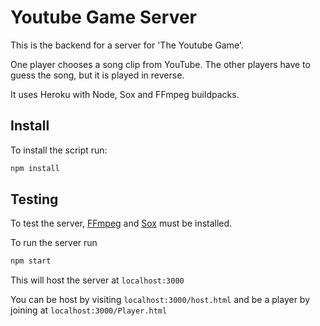 # Youtube Game Server

This is the backend for a server for 'The Youtube Game'.

One player chooses a song clip from YouTube. The other players have to guess the song, but it is played in reverse.

It uses Heroku with Node, Sox and FFmpeg buildpacks.
## Install

To install the script run:

```bash
npm install
```

## Testing

To test the server, [FFmpeg](https://www.ffmpeg.org/) and [Sox](http://sox.sourceforge.net/) must be installed.

To run the server run

```bash
npm start
```

This will host the server at `localhost:3000`

You can be host by visiting `localhost:3000/host.html` and be a player by joining at `localhost:3000/Player.html`

